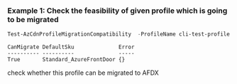 ### Example 1: Check the feasibility of given profile which is going to be migrated
```powershell
Test-AzCdnProfileMigrationCompatibility  -ProfileName cli-test-profile -ResourceGroupName cli-test-rg
```

```output
CanMigrate DefaultSku              Error
---------- ----------              -----
True       Standard_AzureFrontDoor {}
```

check whether this profile can be migrated to AFDX
